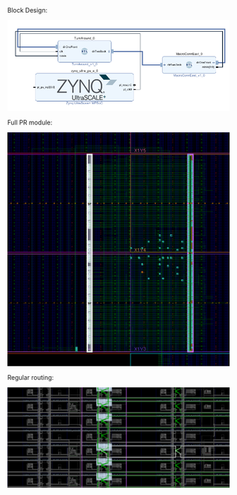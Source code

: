 
Block Design:

![Block Design](Screenshots/BlockDesign.png)

Full PR module:

![Full PR module](Screenshots/Full.png)

Regular routing:

![Regular routing](Screenshots/RegularRouting.png)
